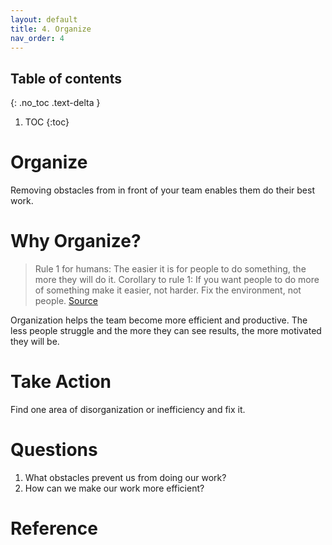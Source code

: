 ```yaml
---
layout: default
title: 4. Organize
nav_order: 4
---
```

## Table of contents
{: .no_toc .text-delta }

1. TOC
{:toc}

# Organize
Removing obstacles from in front of your team enables them do their best work.

# Why Organize?
> Rule 1 for humans: The easier it is for people to do something, the more they will do it. 
Corollary to rule 1: If you want people to do more of something make it easier, not harder.
Fix the environment, not people.
[Source](https://twitter.com/ldavidmarquet/status/1473675958733484039)

Organization helps the team become more efficient and productive.  The less people struggle and the more they can see results, the more motivated they will be.

# Take Action
Find one area of disorganization or inefficiency and fix it.

# Questions
1. What obstacles prevent us from doing our work?
2. How can we make our work more efficient?

# Reference
